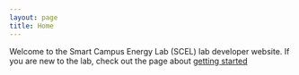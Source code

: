 ```yaml
---
layout: page
title: Home
---
```


Welcome to the Smart Campus Energy Lab (SCEL) lab developer website. 
If you are new to the lab, check out the page about [getting started](http://scel-dev.com/getting-started/)





